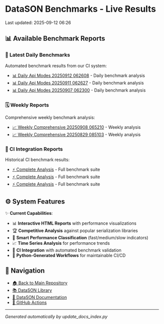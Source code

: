 # DataSON Benchmarks - Live Results

Last updated: 2025-09-12 06:26

## 📊 Available Benchmark Reports

### 🚀 Latest Daily Benchmarks
Automated benchmark results from our CI system:

- [📊 Daily Api Modes 20250912 062608](results/daily_api_modes_20250912_062608_report.html) - Daily benchmark analysis
- [📊 Daily Api Modes 20250911 062627](results/daily_api_modes_20250911_062627_report.html) - Daily benchmark analysis
- [📊 Daily Api Modes 20250907 062300](results/daily_api_modes_20250907_062300_report.html) - Daily benchmark analysis

### 🗓️ Weekly Reports
Comprehensive weekly benchmark analysis:

- [📈 Weekly Comprehensive 20250908 065210](results/weekly_comprehensive_20250908_065210_report.html) - Weekly analysis
- [📈 Weekly Comprehensive 20250829 085103](results/weekly_comprehensive_20250829_085103_report.html) - Weekly analysis

### 🔄 CI Integration Reports
Historical CI benchmark results:

- [⚡ Complete Analysis](results/ci_20250619_124048_15758084815_complete_report.html) - Full benchmark suite
- [⚡ Complete Analysis](results/ci_20250619_031310_15748485051_complete_report.html) - Full benchmark suite
- [⚡ Complete Analysis](results/ci_20250618_031200_15722975520_complete_report.html) - Full benchmark suite

## ⚙️ System Features

✨ **Current Capabilities**:
- 📊 **Interactive HTML Reports** with performance visualizations
- 🏆 **Competitive Analysis** against popular serialization libraries
- 🎯 **Smart Performance Classification** (fast/medium/slow indicators)
- 📈 **Time Series Analysis** for performance trends
- 🔄 **CI Integration** with automated benchmark validation
- 🤖 **Python-Generated Workflows** for maintainable CI/CD

## 🔗 Navigation
- [🏠 Back to Main Repository](https://github.com/danielendler/datason-benchmarks)
- [📚 DataSON Library](https://github.com/danielendler/datason)
- [📖 DataSON Documentation](https://datason.readthedocs.io/en/latest/)
- [🔄 GitHub Actions](https://github.com/danielendler/datason-benchmarks/actions)

---
*Generated automatically by update_docs_index.py*
